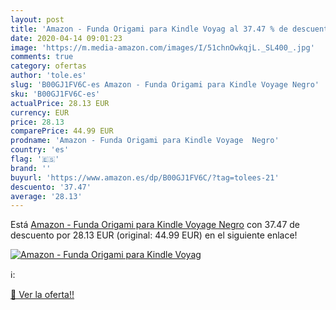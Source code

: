 ```yaml
---
layout: post
title: 'Amazon - Funda Origami para Kindle Voyag al 37.47 % de descuento'
date: 2020-04-14 09:01:23
image: 'https://m.media-amazon.com/images/I/51chnOwkqjL._SL400_.jpg'
comments: true
category: ofertas
author: 'tole.es'
slug: 'B00GJ1FV6C-es Amazon - Funda Origami para Kindle Voyage Negro'
sku: 'B00GJ1FV6C-es'
actualPrice: 28.13 EUR
currency: EUR
price: 28.13
comparePrice: 44.99 EUR
prodname: 'Amazon - Funda Origami para Kindle Voyage  Negro'
country: 'es'
flag: '🇪🇸'
brand: ''
buyurl: 'https://www.amazon.es/dp/B00GJ1FV6C/?tag=tolees-21'
descuento: '37.47'
average: '28.13'
---
```


Está [Amazon - Funda Origami para Kindle Voyage  Negro](https://www.amazon.es/dp/B00GJ1FV6C/?tag=tolees-21) con 37.47 de descuento por 28.13 EUR (original: 44.99 EUR) en el siguiente enlace!

[![Amazon - Funda Origami para Kindle Voyag](https://m.media-amazon.com/images/I/51chnOwkqjL._SL400_.jpg)](https://www.amazon.es/dp/B00GJ1FV6C/?tag=tolees-21)

ℹ️:


[🛒 Ver la oferta!!](https://www.amazon.es/dp/B00GJ1FV6C/?tag=tolees-21)
